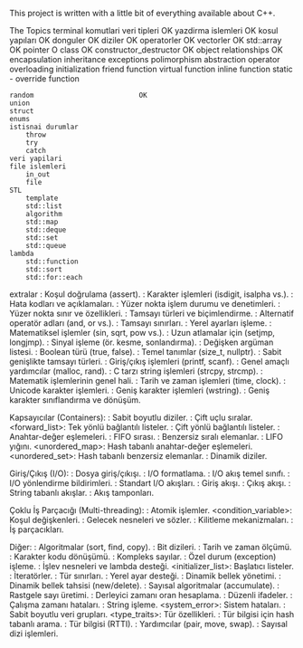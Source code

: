 This project is written with a little bit of everything available about C++.




























The Topics
    terminal komutlari
    veri tipleri                    OK
    yazdirma islemleri              OK
    kosul yapıları                  OK
    donguler                        OK
    diziler                         OK
    operatorler                     OK
    vectorler                       OK
    std::array                      OK
    pointer                         O
        class                       OK
        constructor_destructor      OK
        object relationships        OK
        encapsulation
        inheritance
        exceptions
        polimorphism
        abstraction
        operator overloading
        initialization
        friend function
        virtual function
        inline function
        static - override function

    random                          OK
    union
    struct
    enums
    istisnai durumlar 
        throw
        try
        catch
    veri yapilari 
    file islemleri
        in_out 
        file
    STL 
        template
        std::list
        algorithm 
        std::map
        std::deque
        std::set
        std::queue
    lambda
        std::function
        std::sort 
        std::for::each
        

        




extralar
    <cassert>: Koşul doğrulama (assert).
    <cctype>: Karakter işlemleri (isdigit, isalpha vs.).
    <cerrno>: Hata kodları ve açıklamaları.
    <cfenv>: Yüzer nokta işlem durumu ve denetimleri.
    <cfloat>: Yüzer nokta sınır ve özellikleri.
    <cinttypes>: Tamsayı türleri ve biçimlendirme.
    <ciso646>: Alternatif operatör adları (and, or vs.).
    <climits>: Tamsayı sınırları.
    <clocale>: Yerel ayarları işleme.
    <cmath>: Matematiksel işlemler (sin, sqrt, pow vs.).
    <csetjmp>: Uzun atlamalar için (setjmp, longjmp).
    <csignal>: Sinyal işleme (ör. kesme, sonlandırma).
    <cstdarg>: Değişken argüman listesi.
    <cstdbool>: Boolean türü (true, false).
    <cstddef>: Temel tanımlar (size_t, nullptr).
    <cstdint>: Sabit genişlikte tamsayı türleri.
    <cstdio>: Giriş/çıkış işlemleri (printf, scanf).
    <cstdlib>: Genel amaçlı yardımcılar (malloc, rand).
    <cstring>: C tarzı string işlemleri (strcpy, strcmp).
    <ctgmath>: Matematik işlemlerinin genel hali.
    <ctime>: Tarih ve zaman işlemleri (time, clock).
    <cuchar>: Unicode karakter işlemleri.
    <cwchar>: Geniş karakter işlemleri (wstring).
    <cwctype>: Geniş karakter sınıflandırma ve dönüşüm.

Kapsayıcılar (Containers):
    <array>: Sabit boyutlu diziler.
    <deque>: Çift uçlu sıralar.
    <forward_list>: Tek yönlü bağlantılı listeler.
    <list>: Çift yönlü bağlantılı listeler.
    <map>: Anahtar-değer eşlemeleri.
    <queue>: FIFO sırası.
    <set>: Benzersiz sıralı elemanlar.
    <stack>: LIFO yığını.
    <unordered_map>: Hash tabanlı anahtar-değer eşlemeleri.
    <unordered_set>: Hash tabanlı benzersiz elemanlar.
    <vector>: Dinamik diziler.

Giriş/Çıkış (I/O):
    <fstream>: Dosya giriş/çıkışı.
    <iomanip>: I/O formatlama.
    <ios>: I/O akış temel sınıfı.
    <iosfwd>: I/O yönlendirme bildirimleri.
    <iostream>: Standart I/O akışları.
    <istream>: Giriş akışı.
    <ostream>: Çıkış akışı.
    <sstream>: String tabanlı akışlar.
    <streambuf>: Akış tamponları.

Çoklu İş Parçacığı (Multi-threading):
    <atomic>: Atomik işlemler.
    <condition_variable>: Koşul değişkenleri.
    <future>: Gelecek nesneleri ve sözler.
    <mutex>: Kilitleme mekanizmaları.
    <thread>: İş parçacıkları.

Diğer:
    <algorithm>: Algoritmalar (sort, find, copy).
    <bitset>: Bit dizileri.
    <chrono>: Tarih ve zaman ölçümü.
    <codecvt>: Karakter kodu dönüşümü.
    <complex>: Kompleks sayılar.
    <exception>: Özel durum (exception) işleme.
    <functional>: İşlev nesneleri ve lambda desteği.
    <initializer_list>: Başlatıcı listeler.
    <iterator>: İteratörler.
    <limits>: Tür sınırları.
    <locale>: Yerel ayar desteği.
    <memory>: Dinamik bellek yönetimi.
    <new>: Dinamik bellek tahsisi (new/delete).
    <numeric>: Sayısal algoritmalar (accumulate).
    <random>: Rastgele sayı üretimi.
    <ratio>: Derleyici zamanı oran hesaplama.
    <regex>: Düzenli ifadeler.
    <stdexcept>: Çalışma zamanı hataları.
    <string>: String işleme.
    <system_error>: Sistem hataları.
    <tuple>: Sabit boyutlu veri grupları.
    <type_traits>: Tür özellikleri.
    <typeindex>: Tür bilgisi için hash tabanlı arama.
    <typeinfo>: Tür bilgisi (RTTI).
    <utility>: Yardımcılar (pair, move, swap).
    <valarray>: Sayısal dizi işlemleri.
